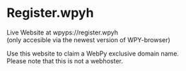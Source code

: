 # Register.wpyh

Live Website at wpyps://register.wpyh  
(only accesible via the newest version of WPY-browser)

Use this website to claim a WebPy exclusive domain name.  
Please note that this is not a webhoster.
